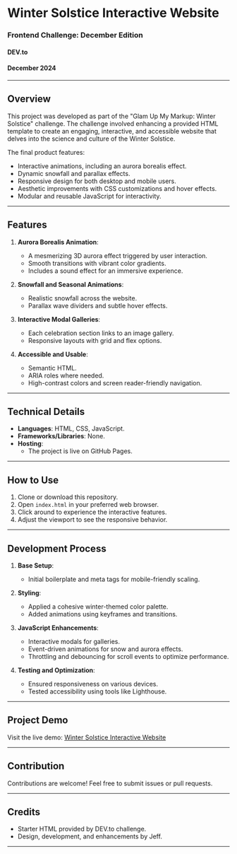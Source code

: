 # Winter Solstice Interactive Website

### **Frontend Challenge: December Edition**

#### DEV.to
#### December 2024

---

## **Overview**
This project was developed as part of the "Glam Up My Markup: Winter Solstice" challenge. The challenge involved enhancing a provided HTML template to create an engaging, interactive, and accessible website that delves into the science and culture of the Winter Solstice.

The final product features:
- Interactive animations, including an aurora borealis effect.
- Dynamic snowfall and parallax effects.
- Responsive design for both desktop and mobile users.
- Aesthetic improvements with CSS customizations and hover effects.
- Modular and reusable JavaScript for interactivity.

---

## **Features**
1. **Aurora Borealis Animation**:
   - A mesmerizing 3D aurora effect triggered by user interaction.
   - Smooth transitions with vibrant color gradients.
   - Includes a sound effect for an immersive experience.

2. **Snowfall and Seasonal Animations**:
   - Realistic snowfall across the website.
   - Parallax wave dividers and subtle hover effects.

3. **Interactive Modal Galleries**:
   - Each celebration section links to an image gallery.
   - Responsive layouts with grid and flex options.

4. **Accessible and Usable**:
   - Semantic HTML.
   - ARIA roles where needed.
   - High-contrast colors and screen reader-friendly navigation.

---

## **Technical Details**
- **Languages**: HTML, CSS, JavaScript.
- **Frameworks/Libraries**: None.
- **Hosting**:
  - The project is live on GitHub Pages.

---

## **How to Use**
1. Clone or download this repository.
2. Open `index.html` in your preferred web browser.
3. Click around to experience the interactive features.
4. Adjust the viewport to see the responsive behavior.

---

## **Development Process**
1. **Base Setup**:
   - Initial boilerplate and meta tags for mobile-friendly scaling.

2. **Styling**:
   - Applied a cohesive winter-themed color palette.
   - Added animations using keyframes and transitions.

3. **JavaScript Enhancements**:
   - Interactive modals for galleries.
   - Event-driven animations for snow and aurora effects.
   - Throttling and debouncing for scroll events to optimize performance.

4. **Testing and Optimization**:
   - Ensured responsiveness on various devices.
   - Tested accessibility using tools like Lighthouse.

---

## **Project Demo**
Visit the live demo: [Winter Solstice Interactive Website](#)

---


## **Contribution**
Contributions are welcome! Feel free to submit issues or pull requests.

---

## **Credits**
- Starter HTML provided by DEV.to challenge.
- Design, development, and enhancements by Jeff.

---



